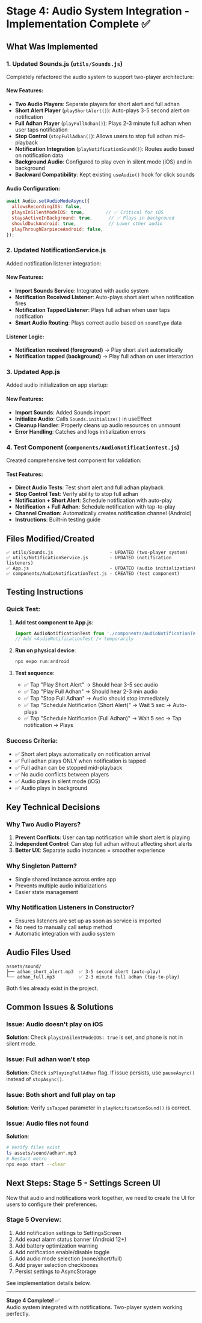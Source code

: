 # Stage 4: Audio System Integration - Implementation Complete ✅

## What Was Implemented

### 1. Updated Sounds.js (`utils/Sounds.js`)
Completely refactored the audio system to support two-player architecture:

#### New Features:
- **Two Audio Players**: Separate players for short alert and full adhan
- **Short Alert Player** (`playShortAlert()`): Auto-plays 3-5 second alert on notification
- **Full Adhan Player** (`playFullAdhan()`): Plays 2-3 minute full adhan when user taps notification
- **Stop Control** (`stopFullAdhan()`): Allows users to stop full adhan mid-playback
- **Notification Integration** (`playNotificationSound()`): Routes audio based on notification data
- **Background Audio**: Configured to play even in silent mode (iOS) and in background
- **Backward Compatibility**: Kept existing `useAudio()` hook for click sounds

#### Audio Configuration:
```javascript
await Audio.setAudioModeAsync({
  allowsRecordingIOS: false,
  playsInSilentModeIOS: true,        // ✅ Critical for iOS
  staysActiveInBackground: true,      // ✅ Plays in background
  shouldDuckAndroid: true,            // Lower other audio
  playThroughEarpieceAndroid: false,
});
```

### 2. Updated NotificationService.js
Added notification listener integration:

#### New Features:
- **Import Sounds Service**: Integrated with audio system
- **Notification Received Listener**: Auto-plays short alert when notification fires
- **Notification Tapped Listener**: Plays full adhan when user taps notification
- **Smart Audio Routing**: Plays correct audio based on `soundType` data

#### Listener Logic:
- **Notification received (foreground)** → Play short alert automatically
- **Notification tapped (background)** → Play full adhan on user interaction

### 3. Updated App.js
Added audio initialization on app startup:

#### New Features:
- **Import Sounds**: Added Sounds import
- **Initialize Audio**: Calls `Sounds.initialize()` in useEffect
- **Cleanup Handler**: Properly cleans up audio resources on unmount
- **Error Handling**: Catches and logs initialization errors

### 4. Test Component (`components/AudioNotificationTest.js`)
Created comprehensive test component for validation:

#### Test Features:
- **Direct Audio Tests**: Test short alert and full adhan playback
- **Stop Control Test**: Verify ability to stop full adhan
- **Notification + Short Alert**: Schedule notification with auto-play
- **Notification + Full Adhan**: Schedule notification with tap-to-play
- **Channel Creation**: Automatically creates notification channel (Android)
- **Instructions**: Built-in testing guide

## Files Modified/Created

```
✅ utils/Sounds.js                     - UPDATED (two-player system)
✅ utils/NotificationService.js        - UPDATED (notification listeners)
✅ App.js                              - UPDATED (audio initialization)
✅ components/AudioNotificationTest.js - CREATED (test component)
```

## Testing Instructions

### Quick Test:

1. **Add test component to App.js**:
   ```javascript
   import AudioNotificationTest from './components/AudioNotificationTest';
   // Add <AudioNotificationTest /> temporarily
   ```

2. **Run on physical device**:
   ```bash
   npx expo run:android
   ```

3. **Test sequence**:
   - ✅ Tap "Play Short Alert" → Should hear 3-5 sec audio
   - ✅ Tap "Play Full Adhan" → Should hear 2-3 min audio
   - ✅ Tap "Stop Full Adhan" → Audio should stop immediately
   - ✅ Tap "Schedule Notification (Short Alert)" → Wait 5 sec → Auto-plays
   - ✅ Tap "Schedule Notification (Full Adhan)" → Wait 5 sec → Tap notification → Plays

### Success Criteria:
- ✅ Short alert plays automatically on notification arrival
- ✅ Full adhan plays ONLY when notification is tapped
- ✅ Full adhan can be stopped mid-playback
- ✅ No audio conflicts between players
- ✅ Audio plays in silent mode (iOS)
- ✅ Audio plays in background

## Key Technical Decisions

### Why Two Audio Players?
1. **Prevent Conflicts**: User can tap notification while short alert is playing
2. **Independent Control**: Can stop full adhan without affecting short alerts
3. **Better UX**: Separate audio instances = smoother experience

### Why Singleton Pattern?
- Single shared instance across entire app
- Prevents multiple audio initializations
- Easier state management

### Why Notification Listeners in Constructor?
- Ensures listeners are set up as soon as service is imported
- No need to manually call setup method
- Automatic integration with audio system

## Audio Files Used

```
assets/sound/
├── adhan_short_alert.mp3  ✅ 3-5 second alert (auto-play)
└── adhan_full.mp3         ✅ 2-3 minute full adhan (tap-to-play)
```

Both files already exist in the project.

## Common Issues & Solutions

### Issue: Audio doesn't play on iOS
**Solution**: Check `playsInSilentModeIOS: true` is set, and phone is not in silent mode.

### Issue: Full adhan won't stop
**Solution**: Check `isPlayingFullAdhan` flag. If issue persists, use `pauseAsync()` instead of `stopAsync()`.

### Issue: Both short and full play on tap
**Solution**: Verify `isTapped` parameter in `playNotificationSound()` is correct.

### Issue: Audio files not found
**Solution**: 
```bash
# Verify files exist
ls assets/sound/adhan*.mp3
# Restart metro
npx expo start --clear
```

## Next Steps: Stage 5 - Settings Screen UI

Now that audio and notifications work together, we need to create the UI for users to configure their preferences.

### Stage 5 Overview:
1. Add notification settings to SettingsScreen
2. Add exact alarm status banner (Android 12+)
3. Add battery optimization warning
4. Add notification enable/disable toggle
5. Add audio mode selection (none/short/full)
6. Add prayer selection checkboxes
7. Persist settings to AsyncStorage

See implementation details below.

---

**Stage 4 Complete!** ✅  
Audio system integrated with notifications. Two-player system working perfectly.
